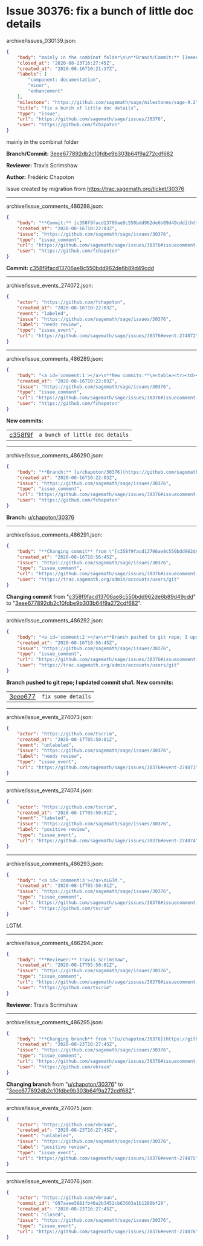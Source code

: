 # Issue 30376: fix a bunch of little doc details

archive/issues_030139.json:
```json
{
    "body": "mainly in the combinat folder\n\n**Branch/Commit:** [3eee677892db2c10fdbe9b303b64f9a272cdf682](https://github.com/sagemath/sagetrac-mirror/commit/3eee677892db2c10fdbe9b303b64f9a272cdf682)\n\n**Reviewer:** Travis Scrimshaw\n\n**Author:** Fr\u00e9d\u00e9ric Chapoton\n\nIssue created by migration from https://trac.sagemath.org/ticket/30376\n\n",
    "closed_at": "2020-08-23T16:27:45Z",
    "created_at": "2020-08-16T10:21:37Z",
    "labels": [
        "component: documentation",
        "minor",
        "enhancement"
    ],
    "milestone": "https://github.com/sagemath/sage/milestones/sage-9.2",
    "title": "fix a bunch of little doc details",
    "type": "issue",
    "url": "https://github.com/sagemath/sage/issues/30376",
    "user": "https://github.com/fchapoton"
}
```
mainly in the combinat folder

**Branch/Commit:** [3eee677892db2c10fdbe9b303b64f9a272cdf682](https://github.com/sagemath/sagetrac-mirror/commit/3eee677892db2c10fdbe9b303b64f9a272cdf682)

**Reviewer:** Travis Scrimshaw

**Author:** Frédéric Chapoton

Issue created by migration from https://trac.sagemath.org/ticket/30376





---

archive/issue_comments_486288.json:
```json
{
    "body": "**Commit:** [c358f9facd13706ae8c550bdd962de6b89d49cdd](https://github.com/sagemath/sagetrac-mirror/commit/c358f9facd13706ae8c550bdd962de6b89d49cdd)",
    "created_at": "2020-08-16T10:22:03Z",
    "issue": "https://github.com/sagemath/sage/issues/30376",
    "type": "issue_comment",
    "url": "https://github.com/sagemath/sage/issues/30376#issuecomment-486288",
    "user": "https://github.com/fchapoton"
}
```

**Commit:** [c358f9facd13706ae8c550bdd962de6b89d49cdd](https://github.com/sagemath/sagetrac-mirror/commit/c358f9facd13706ae8c550bdd962de6b89d49cdd)



---

archive/issue_events_274072.json:
```json
{
    "actor": "https://github.com/fchapoton",
    "created_at": "2020-08-16T10:22:03Z",
    "event": "labeled",
    "issue": "https://github.com/sagemath/sage/issues/30376",
    "label": "needs review",
    "type": "issue_event",
    "url": "https://github.com/sagemath/sage/issues/30376#event-274072"
}
```



---

archive/issue_comments_486289.json:
```json
{
    "body": "<a id='comment:1'></a>\n**New commits:**\n<table><tr><td><a href=\"https://github.com/sagemath/sagetrac-mirror/commit/c358f9facd13706ae8c550bdd962de6b89d49cdd\">c358f9f</a></td><td><code>a bunch of little doc details</code></td></tr></table>\n",
    "created_at": "2020-08-16T10:22:03Z",
    "issue": "https://github.com/sagemath/sage/issues/30376",
    "type": "issue_comment",
    "url": "https://github.com/sagemath/sage/issues/30376#issuecomment-486289",
    "user": "https://github.com/fchapoton"
}
```

<a id='comment:1'></a>
**New commits:**
<table><tr><td><a href="https://github.com/sagemath/sagetrac-mirror/commit/c358f9facd13706ae8c550bdd962de6b89d49cdd">c358f9f</a></td><td><code>a bunch of little doc details</code></td></tr></table>




---

archive/issue_comments_486290.json:
```json
{
    "body": "**Branch:** [u/chapoton/30376](https://github.com/sagemath/sagetrac-mirror/tree/u/chapoton/30376)",
    "created_at": "2020-08-16T10:22:03Z",
    "issue": "https://github.com/sagemath/sage/issues/30376",
    "type": "issue_comment",
    "url": "https://github.com/sagemath/sage/issues/30376#issuecomment-486290",
    "user": "https://github.com/fchapoton"
}
```

**Branch:** [u/chapoton/30376](https://github.com/sagemath/sagetrac-mirror/tree/u/chapoton/30376)



---

archive/issue_comments_486291.json:
```json
{
    "body": "**Changing commit** from \"[c358f9facd13706ae8c550bdd962de6b89d49cdd](https://github.com/sagemath/sagetrac-mirror/commit/c358f9facd13706ae8c550bdd962de6b89d49cdd)\" to \"[3eee677892db2c10fdbe9b303b64f9a272cdf682](https://github.com/sagemath/sagetrac-mirror/commit/3eee677892db2c10fdbe9b303b64f9a272cdf682)\".",
    "created_at": "2020-08-16T18:56:45Z",
    "issue": "https://github.com/sagemath/sage/issues/30376",
    "type": "issue_comment",
    "url": "https://github.com/sagemath/sage/issues/30376#issuecomment-486291",
    "user": "https://trac.sagemath.org/admin/accounts/users/git"
}
```

**Changing commit** from "[c358f9facd13706ae8c550bdd962de6b89d49cdd](https://github.com/sagemath/sagetrac-mirror/commit/c358f9facd13706ae8c550bdd962de6b89d49cdd)" to "[3eee677892db2c10fdbe9b303b64f9a272cdf682](https://github.com/sagemath/sagetrac-mirror/commit/3eee677892db2c10fdbe9b303b64f9a272cdf682)".



---

archive/issue_comments_486292.json:
```json
{
    "body": "<a id='comment:2'></a>\n**Branch pushed to git repo; I updated commit sha1.** **New commits:**\n<table><tr><td><a href=\"https://github.com/sagemath/sagetrac-mirror/commit/3eee677892db2c10fdbe9b303b64f9a272cdf682\">3eee677</a></td><td><code>fix some details</code></td></tr></table>\n",
    "created_at": "2020-08-16T18:56:45Z",
    "issue": "https://github.com/sagemath/sage/issues/30376",
    "type": "issue_comment",
    "url": "https://github.com/sagemath/sage/issues/30376#issuecomment-486292",
    "user": "https://trac.sagemath.org/admin/accounts/users/git"
}
```

<a id='comment:2'></a>
**Branch pushed to git repo; I updated commit sha1.** **New commits:**
<table><tr><td><a href="https://github.com/sagemath/sagetrac-mirror/commit/3eee677892db2c10fdbe9b303b64f9a272cdf682">3eee677</a></td><td><code>fix some details</code></td></tr></table>




---

archive/issue_events_274073.json:
```json
{
    "actor": "https://github.com/tscrim",
    "created_at": "2020-08-17T05:50:01Z",
    "event": "unlabeled",
    "issue": "https://github.com/sagemath/sage/issues/30376",
    "label": "needs review",
    "type": "issue_event",
    "url": "https://github.com/sagemath/sage/issues/30376#event-274073"
}
```



---

archive/issue_events_274074.json:
```json
{
    "actor": "https://github.com/tscrim",
    "created_at": "2020-08-17T05:50:01Z",
    "event": "labeled",
    "issue": "https://github.com/sagemath/sage/issues/30376",
    "label": "positive review",
    "type": "issue_event",
    "url": "https://github.com/sagemath/sage/issues/30376#event-274074"
}
```



---

archive/issue_comments_486293.json:
```json
{
    "body": "<a id='comment:3'></a>\nLGTM.",
    "created_at": "2020-08-17T05:50:01Z",
    "issue": "https://github.com/sagemath/sage/issues/30376",
    "type": "issue_comment",
    "url": "https://github.com/sagemath/sage/issues/30376#issuecomment-486293",
    "user": "https://github.com/tscrim"
}
```

<a id='comment:3'></a>
LGTM.



---

archive/issue_comments_486294.json:
```json
{
    "body": "**Reviewer:** Travis Scrimshaw",
    "created_at": "2020-08-17T05:50:01Z",
    "issue": "https://github.com/sagemath/sage/issues/30376",
    "type": "issue_comment",
    "url": "https://github.com/sagemath/sage/issues/30376#issuecomment-486294",
    "user": "https://github.com/tscrim"
}
```

**Reviewer:** Travis Scrimshaw



---

archive/issue_comments_486295.json:
```json
{
    "body": "**Changing branch** from \"[u/chapoton/30376](https://github.com/sagemath/sagetrac-mirror/tree/u/chapoton/30376)\" to \"[3eee677892db2c10fdbe9b303b64f9a272cdf682](https://github.com/sagemath/sagetrac-mirror/commit/3eee677892db2c10fdbe9b303b64f9a272cdf682)\".",
    "created_at": "2020-08-23T16:27:45Z",
    "issue": "https://github.com/sagemath/sage/issues/30376",
    "type": "issue_comment",
    "url": "https://github.com/sagemath/sage/issues/30376#issuecomment-486295",
    "user": "https://github.com/vbraun"
}
```

**Changing branch** from "[u/chapoton/30376](https://github.com/sagemath/sagetrac-mirror/tree/u/chapoton/30376)" to "[3eee677892db2c10fdbe9b303b64f9a272cdf682](https://github.com/sagemath/sagetrac-mirror/commit/3eee677892db2c10fdbe9b303b64f9a272cdf682)".



---

archive/issue_events_274075.json:
```json
{
    "actor": "https://github.com/vbraun",
    "created_at": "2020-08-23T16:27:45Z",
    "event": "unlabeled",
    "issue": "https://github.com/sagemath/sage/issues/30376",
    "label": "positive review",
    "type": "issue_event",
    "url": "https://github.com/sagemath/sage/issues/30376#event-274075"
}
```



---

archive/issue_events_274076.json:
```json
{
    "actor": "https://github.com/vbraun",
    "commit_id": "097aaee5881fb40a2b3452cb63603a1b1280bf29",
    "created_at": "2020-08-23T16:27:45Z",
    "event": "closed",
    "issue": "https://github.com/sagemath/sage/issues/30376",
    "type": "issue_event",
    "url": "https://github.com/sagemath/sage/issues/30376#event-274076"
}
```
